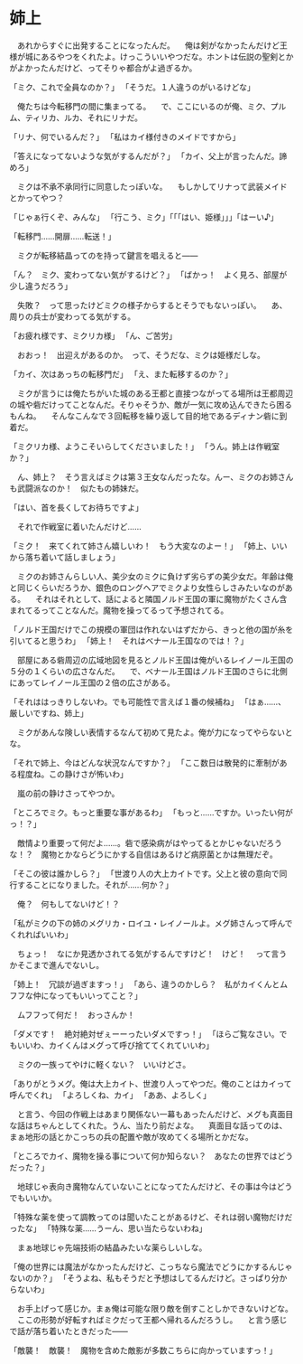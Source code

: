 ﻿# 姉上
　あれからすぐに出発することになったんだ。
　俺は剣がなかったんだけど王様が城にあるやつをくれたよ。けっこういいやつだな。ホントは伝説の聖剣とかがよかったんだけど、ってそりゃ都合がよ過ぎるか。

「ミク、これで全員なのか？」
「そうだ。１人違うのがいるけどな」

　俺たちは今転移門の間に集まってる。
　で、ここにいるのが俺、ミク、プルム、ティリカ、ルカ、それにリナだ。

「リナ、何でいるんだ？」
「私はカイ様付きのメイドですから」

「答えになってないような気がするんだが？」
「カイ、父上が言ったんだ。諦めろ」

　ミクは不承不承同行に同意したっぽいな。
　もしかしてリナって武装メイドとかってやつ？

「じゃぁ行くぞ、みんな」
「行こう、ミク」「「「はい、姫様」」」「はーい♪」

「転移門……開扉……転送！」

　ミクが転移結晶ってのを持って鍵言を唱えると――

「ん？　ミク、変わってない気がするけど？」
「ばかっ！　よく見ろ、部屋が少し違うだろう」

　失敗？　って思ったけどミクの様子からするとそうでもないっぽい。
　あ、周りの兵士が変わってる気がする。

「お疲れ様です、ミクリカ様」
「ん、ご苦労」

　おおっ！　出迎えがあるのか。　って、そうだな、ミクは姫様だしな。

「カイ、次はあっちの転移門だ」
「え、また転移するのか？」

　ミクが言うには俺たちがいた城のある王都と直接つながってる場所は王都周辺の城や砦だけってことなんだ。そりゃそうか、敵が一気に攻め込んできたら困るもんね。
　そんなこんなで３回転移を繰り返して目的地であるディナン砦に到着だ。

「ミクリカ様、ようこそいらしてくださいました！」
「うん。姉上は作戦室か？」

　ん、姉上？　そう言えばミクは第３王女なんだったな。んー、ミクのお姉さんも武闘派なのか！　似たもの姉妹だ。

「はい、首を長くしてお待ちですよ」

　それで作戦室に着いたんだけど……

「ミク！　来てくれて姉さん嬉しいわ！　もう大変なのよー！」
「姉上、いいから落ち着いて話しましょう」

　ミクのお姉さんらしい人、美少女のミクに負けず劣らずの美少女だ。年齢は俺と同じくらいだろうか、銀色のロングヘアでミクより女性らしさみたいなのがある。
　それはそれとして、話によると隣国ノルド王国の軍に魔物がたくさん含まれてるってことなんだ。魔物を操ってるって予想されてる。

「ノルド王国だけでこの規模の軍団は作れないはずだから、きっと他の国が糸を引いてると思うわ」
「姉上！　それはベナール王国なのでは！？」

　部屋にある砦周辺の広域地図を見るとノルド王国は俺がいるレイノール王国の５分の１くらいの広さなんだ。
　で、ベナール王国はノルド王国のさらに北側にあってレイノール王国の２倍の広さがある。

「それははっきりしないわ。でも可能性で言えば１番の候補ね」
「はぁ……、厳しいですね、姉上」

　ミクがあんな険しい表情するなんて初めて見たよ。俺が力になってやらないとな。

「それで姉上、今はどんな状況なんですか？」
「ここ数日は散発的に牽制がある程度ね。この静けさが怖いわ」

　嵐の前の静けさってやつか。

「ところでミク。もっと重要な事があるわ」
「もっと……ですか。いったい何がっ！？」

　敵情より重要って何だよ……。砦で感染病がはやってるとかじゃないだろうな！？　魔物とかならどうにかする自信はあるけど病原菌とかは無理だぞ。

「そこの彼は誰かしら？」
「世渡り人の大上カイトです。父上と彼の意向で同行することになりました。それが……何か？」

　俺？　何もしてないけど！？

「私がミクの下の姉のメグリカ・ロイユ・レイノールよ。メグ姉さんって呼んでくれればいいわ」

　ちょっ！　なにか見透かされてる気がするんですけど！　けど！
　って言うかそこまで進んでないし。

「姉上！　冗談が過ぎますっ！」
「あら、違うのかしら？　私がカイくんとムフフな仲になってもいいってこと？」

　ムフフって何だ！　おっさんか！

「ダメです！　絶対絶対ぜぇーーったいダメですっ！」
「ほらご覧なさい。でもいいわ、カイくんはメグって呼び捨ててくれていいわ」

　ミクの一族ってやけに軽くない？　いいけどさ。

「ありがとうメグ。俺は大上カイト、世渡り人ってやつだ。俺のことはカイって呼んでくれ」
「よろしくね、カイ」
「ああ、よろしく」

　と言う、今回の作戦上はあまり関係ない一幕もあったんだけど、メグも真面目な話はちゃんとしてくれた。うん、当たり前だよな。
　真面目な話ってのは、まぁ地形の話とかこっちの兵の配置や敵が攻めてくる場所とかだな。

「ところでカイ、魔物を操る事について何か知らない？　あなたの世界ではどうだった？」

　地球じゃ表向き魔物なんていないことになってたんだけど、その事は今はどうでもいいか。

「特殊な薬を使って調教ってのは聞いたことがあるけど、それは弱い魔物だけだったな」
「特殊な薬……うーん、思い当たらないわね」

　まぁ地球じゃ先端技術の結晶みたいな薬らしいしな。

「俺の世界には魔法がなかったんだけど、こっちなら魔法でどうにかするんじゃないのか？」
「そうよね、私もそうだと予想はしてるんだけど。さっぱり分からないわ」

　お手上げって感じか。まぁ俺は可能な限り敵を倒すことしかできないけどな。
　ここの形勢が好転すればミクだって王都へ帰れるんだろうし。
　と言う感じで話が落ち着いたときだった――

「敵襲！　敵襲！　魔物を含めた敵影が多数こちらに向かっていますっ！」